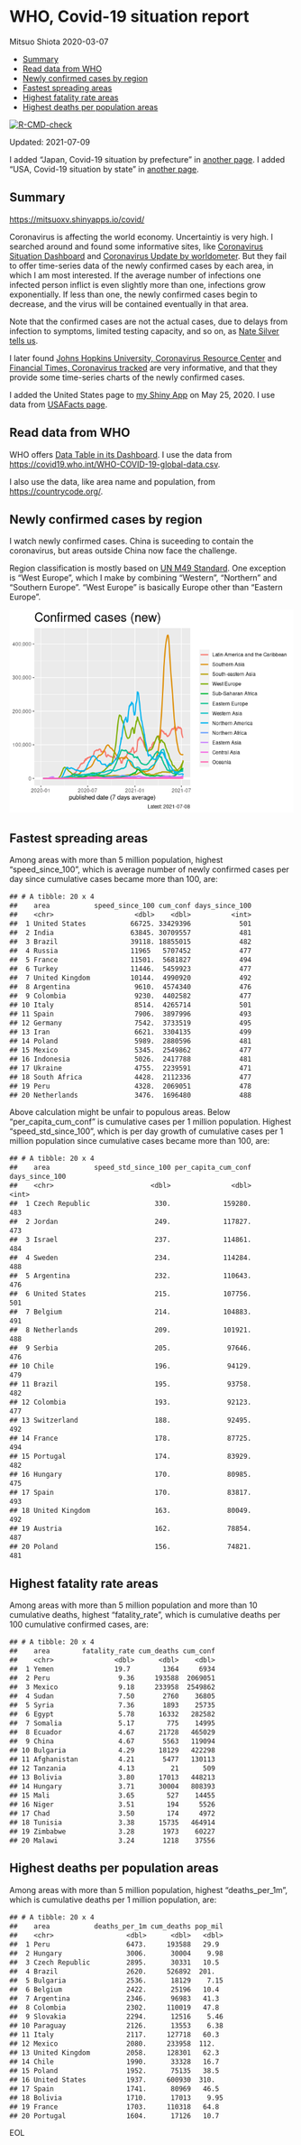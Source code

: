 WHO, Covid-19 situation report
================
Mitsuo Shiota
2020-03-07

-   [Summary](#summary)
-   [Read data from WHO](#read-data-from-who)
-   [Newly confirmed cases by region](#newly-confirmed-cases-by-region)
-   [Fastest spreading areas](#fastest-spreading-areas)
-   [Highest fatality rate areas](#highest-fatality-rate-areas)
-   [Highest deaths per population
    areas](#highest-deaths-per-population-areas)

<!-- badges: start -->

[![R-CMD-check](https://github.com/mitsuoxv/covid/workflows/R-CMD-check/badge.svg)](https://github.com/mitsuoxv/covid/actions)
<!-- badges: end -->

Updated: 2021-07-09

I added “Japan, Covid-19 situation by prefecture” in [another
page](Japan.md). I added “USA, Covid-19 situation by state” in [another
page](USA.md).

## Summary

<https://mitsuoxv.shinyapps.io/covid/>

Coronavirus is affecting the world economy. Uncertaintiy is very high. I
searched around and found some informative sites, like [Coronavirus
Situation
Dashboard](https://who.maps.arcgis.com/apps/opsdashboard/index.html#/c88e37cfc43b4ed3baf977d77e4a0667)
and [Coronavirus Update by
worldometer](https://www.worldometers.info/coronavirus/). But they fail
to offer time-series data of the newly confirmed cases by each area, in
which I am most interested. If the average number of infections one
infected person inflict is even slightly more than one, infections grow
exponentially. If less than one, the newly confirmed cases begin to
decrease, and the virus will be contained eventually in that area.

Note that the confirmed cases are not the actual cases, due to delays
from infection to symptoms, limited testing capacity, and so on, as
[Nate Silver tells
us](https://fivethirtyeight.com/features/coronavirus-case-counts-are-meaningless/).

I later found [Johns Hopkins University, Coronavirus Resource
Center](https://coronavirus.jhu.edu/) and [Financial Times, Coronavirus
tracked](https://www.ft.com/content/a26fbf7e-48f8-11ea-aeb3-955839e06441)
are very informative, and that they provide some time-series charts of
the newly confirmed cases.

I added the United States page to [my Shiny
App](https://mitsuoxv.shinyapps.io/covid/) on May 25, 2020. I use data
from [USAFacts
page](https://usafacts.org/visualizations/coronavirus-covid-19-spread-map/).

## Read data from WHO

WHO offers [Data Table in its Dashboard](https://covid19.who.int/table).
I use the data from
<https://covid19.who.int/WHO-COVID-19-global-data.csv>.

I also use the data, like area name and population, from
<https://countrycode.org/>.

## Newly confirmed cases by region

I watch newly confirmed cases. China is suceeding to contain the
coronavirus, but areas outside China now face the challenge.

Region classification is mostly based on [UN M49
Standard](https://unstats.un.org/unsd/methodology/m49/). One exception
is “West Europe”, which I make by combining “Western”, “Northern” and
“Southern Europe”. “West Europe” is basically Europe other than “Eastern
Europe”.

![](README_files/figure-gfm/chart-1.png)<!-- -->

## Fastest spreading areas

Among areas with more than 5 million population, highest
“speed\_since\_100”, which is average number of newly confirmed cases
per day since cumulative cases became more than 100, are:

    ## # A tibble: 20 x 4
    ##    area           speed_since_100 cum_conf days_since_100
    ##    <chr>                    <dbl>    <dbl>          <int>
    ##  1 United States           66725. 33429396            501
    ##  2 India                   63845. 30709557            481
    ##  3 Brazil                  39118. 18855015            482
    ##  4 Russia                  11965   5707452            477
    ##  5 France                  11501.  5681827            494
    ##  6 Turkey                  11446.  5459923            477
    ##  7 United Kingdom          10144.  4990920            492
    ##  8 Argentina                9610.  4574340            476
    ##  9 Colombia                 9230.  4402582            477
    ## 10 Italy                    8514.  4265714            501
    ## 11 Spain                    7906.  3897996            493
    ## 12 Germany                  7542.  3733519            495
    ## 13 Iran                     6621.  3304135            499
    ## 14 Poland                   5989.  2880596            481
    ## 15 Mexico                   5345.  2549862            477
    ## 16 Indonesia                5026.  2417788            481
    ## 17 Ukraine                  4755.  2239591            471
    ## 18 South Africa             4428.  2112336            477
    ## 19 Peru                     4328.  2069051            478
    ## 20 Netherlands              3476.  1696480            488

Above calculation might be unfair to populous areas. Below
“per\_capita\_cum\_conf” is cumulative cases per 1 million population.
Highest “speed\_std\_since\_100”, which is per day growth of cumulative
cases per 1 million population since cumulative cases became more than
100, are:

    ## # A tibble: 20 x 4
    ##    area           speed_std_since_100 per_capita_cum_conf days_since_100
    ##    <chr>                        <dbl>               <dbl>          <int>
    ##  1 Czech Republic                330.             159280.            483
    ##  2 Jordan                        249.             117827.            473
    ##  3 Israel                        237.             114861.            484
    ##  4 Sweden                        234.             114284.            488
    ##  5 Argentina                     232.             110643.            476
    ##  6 United States                 215.             107756.            501
    ##  7 Belgium                       214.             104883.            491
    ##  8 Netherlands                   209.             101921.            488
    ##  9 Serbia                        205.              97646.            476
    ## 10 Chile                         196.              94129.            479
    ## 11 Brazil                        195.              93758.            482
    ## 12 Colombia                      193.              92123.            477
    ## 13 Switzerland                   188.              92495.            492
    ## 14 France                        178.              87725.            494
    ## 15 Portugal                      174.              83929.            482
    ## 16 Hungary                       170.              80985.            475
    ## 17 Spain                         170.              83817.            493
    ## 18 United Kingdom                163.              80049.            492
    ## 19 Austria                       162.              78854.            487
    ## 20 Poland                        156.              74821.            481

## Highest fatality rate areas

Among areas with more than 5 million population and more than 10
cumulative deaths, highest “fatality\_rate”, which is cumulative deaths
per 100 cumulative confirmed cases, are:

    ## # A tibble: 20 x 4
    ##    area        fatality_rate cum_deaths cum_conf
    ##    <chr>               <dbl>      <dbl>    <dbl>
    ##  1 Yemen               19.7        1364     6934
    ##  2 Peru                 9.36     193588  2069051
    ##  3 Mexico               9.18     233958  2549862
    ##  4 Sudan                7.50       2760    36805
    ##  5 Syria                7.36       1893    25735
    ##  6 Egypt                5.78      16332   282582
    ##  7 Somalia              5.17        775    14995
    ##  8 Ecuador              4.67      21728   465029
    ##  9 China                4.67       5563   119094
    ## 10 Bulgaria             4.29      18129   422298
    ## 11 Afghanistan          4.21       5477   130113
    ## 12 Tanzania             4.13         21      509
    ## 13 Bolivia              3.80      17013   448213
    ## 14 Hungary              3.71      30004   808393
    ## 15 Mali                 3.65        527    14455
    ## 16 Niger                3.51        194     5526
    ## 17 Chad                 3.50        174     4972
    ## 18 Tunisia              3.38      15735   464914
    ## 19 Zimbabwe             3.28       1973    60227
    ## 20 Malawi               3.24       1218    37556

## Highest deaths per population areas

Among areas with more than 5 million population, highest
“deaths\_per\_1m”, which is cumulative deaths per 1 million population,
are:

    ## # A tibble: 20 x 4
    ##    area           deaths_per_1m cum_deaths pop_mil
    ##    <chr>                  <dbl>      <dbl>   <dbl>
    ##  1 Peru                   6473.     193588   29.9 
    ##  2 Hungary                3006.      30004    9.98
    ##  3 Czech Republic         2895.      30331   10.5 
    ##  4 Brazil                 2620.     526892  201.  
    ##  5 Bulgaria               2536.      18129    7.15
    ##  6 Belgium                2422.      25196   10.4 
    ##  7 Argentina              2346.      96983   41.3 
    ##  8 Colombia               2302.     110019   47.8 
    ##  9 Slovakia               2294.      12516    5.46
    ## 10 Paraguay               2126.      13553    6.38
    ## 11 Italy                  2117.     127718   60.3 
    ## 12 Mexico                 2080.     233958  112.  
    ## 13 United Kingdom         2058.     128301   62.3 
    ## 14 Chile                  1990.      33328   16.7 
    ## 15 Poland                 1952.      75135   38.5 
    ## 16 United States          1937.     600930  310.  
    ## 17 Spain                  1741.      80969   46.5 
    ## 18 Bolivia                1710.      17013    9.95
    ## 19 France                 1703.     110318   64.8 
    ## 20 Portugal               1604.      17126   10.7

EOL
